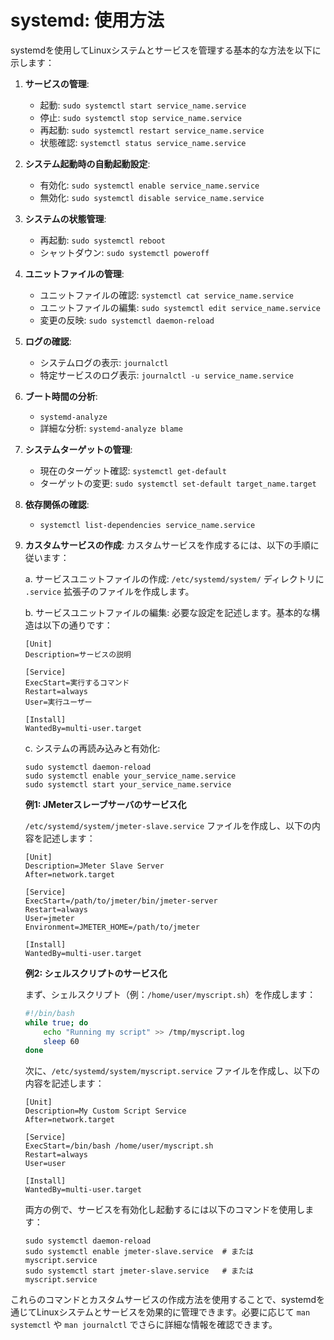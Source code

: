 # systemd: 使用方法

systemdを使用してLinuxシステムとサービスを管理する基本的な方法を以下に示します：

1. **サービスの管理**:
   - 起動: `sudo systemctl start service_name.service`
   - 停止: `sudo systemctl stop service_name.service`
   - 再起動: `sudo systemctl restart service_name.service`
   - 状態確認: `systemctl status service_name.service`

2. **システム起動時の自動起動設定**:
   - 有効化: `sudo systemctl enable service_name.service`
   - 無効化: `sudo systemctl disable service_name.service`

3. **システムの状態管理**:
   - 再起動: `sudo systemctl reboot`
   - シャットダウン: `sudo systemctl poweroff`

4. **ユニットファイルの管理**:
   - ユニットファイルの確認: `systemctl cat service_name.service`
   - ユニットファイルの編集: `sudo systemctl edit service_name.service`
   - 変更の反映: `sudo systemctl daemon-reload`

5. **ログの確認**:
   - システムログの表示: `journalctl`
   - 特定サービスのログ表示: `journalctl -u service_name.service`

6. **ブート時間の分析**:
   - `systemd-analyze`
   - 詳細な分析: `systemd-analyze blame`

7. **システムターゲットの管理**:
   - 現在のターゲット確認: `systemctl get-default`
   - ターゲットの変更: `sudo systemctl set-default target_name.target`

8. **依存関係の確認**:
   - `systemctl list-dependencies service_name.service`

9. **カスタムサービスの作成**:
   カスタムサービスを作成するには、以下の手順に従います：

   a. サービスユニットファイルの作成:
      `/etc/systemd/system/` ディレクトリに `.service` 拡張子のファイルを作成します。

   b. サービスユニットファイルの編集:
      必要な設定を記述します。基本的な構造は以下の通りです：

      ```
      [Unit]
      Description=サービスの説明

      [Service]
      ExecStart=実行するコマンド
      Restart=always
      User=実行ユーザー

      [Install]
      WantedBy=multi-user.target
      ```

   c. システムの再読み込みと有効化:
      ```
      sudo systemctl daemon-reload
      sudo systemctl enable your_service_name.service
      sudo systemctl start your_service_name.service
      ```

   **例1: JMeterスレーブサーバのサービス化**

   `/etc/systemd/system/jmeter-slave.service` ファイルを作成し、以下の内容を記述します：

   ```
   [Unit]
   Description=JMeter Slave Server
   After=network.target

   [Service]
   ExecStart=/path/to/jmeter/bin/jmeter-server
   Restart=always
   User=jmeter
   Environment=JMETER_HOME=/path/to/jmeter

   [Install]
   WantedBy=multi-user.target
   ```

   **例2: シェルスクリプトのサービス化**

   まず、シェルスクリプト（例：`/home/user/myscript.sh`）を作成します：

   ```bash
   #!/bin/bash
   while true; do
       echo "Running my script" >> /tmp/myscript.log
       sleep 60
   done
   ```

   次に、`/etc/systemd/system/myscript.service` ファイルを作成し、以下の内容を記述します：

   ```
   [Unit]
   Description=My Custom Script Service
   After=network.target

   [Service]
   ExecStart=/bin/bash /home/user/myscript.sh
   Restart=always
   User=user

   [Install]
   WantedBy=multi-user.target
   ```

   両方の例で、サービスを有効化し起動するには以下のコマンドを使用します：

   ```
   sudo systemctl daemon-reload
   sudo systemctl enable jmeter-slave.service  # または myscript.service
   sudo systemctl start jmeter-slave.service   # または myscript.service
   ```

これらのコマンドとカスタムサービスの作成方法を使用することで、systemdを通じてLinuxシステムとサービスを効果的に管理できます。必要に応じて `man systemctl` や `man journalctl` でさらに詳細な情報を確認できます。

